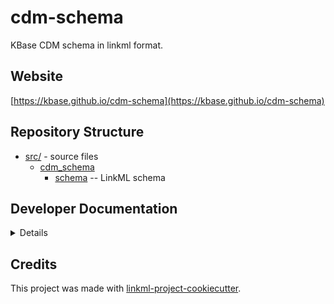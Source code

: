 # cdm-schema

KBase CDM schema in linkml format.

## Website

[https://kbase.github.io/cdm-schema](https://kbase.github.io/cdm-schema)

## Repository Structure

* [src/](src/) - source files
  * [cdm_schema](src/cdm_schema)
    * [schema](src/cdm_schema/schema) -- LinkML schema

## Developer Documentation

<details>
Use the `make` command to generate project artefacts:

* `make all`: make everything

* `make deploy`: deploys site

</details>

## Credits

This project was made with
[linkml-project-cookiecutter](https://github.com/linkml/linkml-project-cookiecutter).
